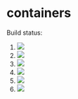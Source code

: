 # containers

Build status:

1. [![](https://github.com/jxviergonzalez/containers/workflows/tests-fibonacci/badge.svg)](https://github.com/jxviergonzalez/containers/actions?query=workflow%3Atests-fibonacci)
1. [![](https://github.com/jxviergonzalez/containers/workflows/tests-range/badge.svg)](https://github.com/jxviergonzalez/containers/actions?query=workflow%3Atests-range)
1. [![](https://github.com/jxviergonzalez/containers/workflows/tests-BST/badge.svg)](https://github.com/jxviergonzalez/containers/actions?query=workflow%3Atests-BST)
1. [![](https://github.com/jxviergonzalez/containers/workflows/tests-BinaryTree/badge.svg)](https://github.com/jxviergonzalez/containers/actions?query=workflow%3Atests-BinaryTree)
1. [![](https://github.com/jxviergonzalez/containers/workflows/tests-AVLTree/badge.svg)](https://github.com/jxviergonzalez/containers/actions?query=workflow%3Atests-AVLTree)
1. [![](https://github.com/jxviergonzalez/containers/workflows/tests-heap/badge.svg)](https://github.com/jxviergonzalez/containers/actions?query=workflow%3Atests-Heap)


